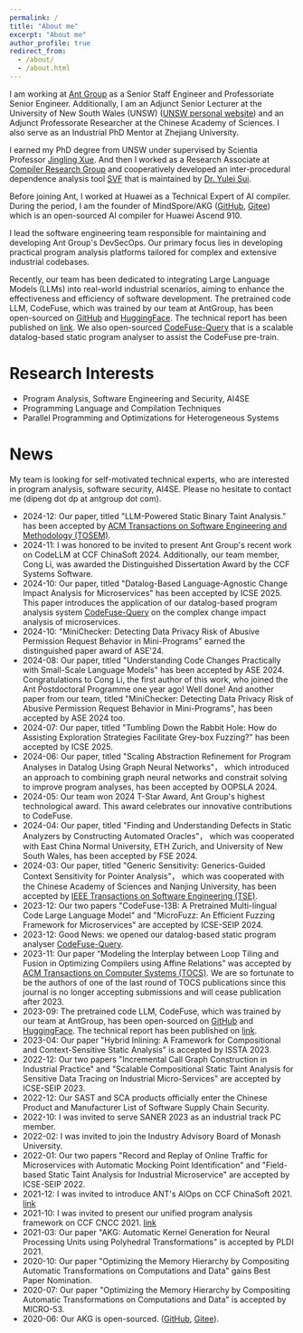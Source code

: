 ```yaml
---
permalink: /
title: "About me"
excerpt: "About me"
author_profile: true
redirect_from: 
  - /about/
  - /about.html
---
```

<!-- I am an adjunct senior lecturer working with Scientia Professor [Jingling Xue](http://www.cse.unsw.edu.au/~jingling) at School of Computer Science and Engineering, The University of New South Wales. -->

I am working at [Ant Group](https://www.antgroup.com/) as a Senior Staff Engineer and Professoriate Senior Engineer. Additionally, I am an Adjunct Senior Lecturer at the University of New South Wales (UNSW) ([UNSW personal website](http://www.cse.unsw.edu.au/~pengd/)) and an Adjunct Professorate Researcher at the Chinese Academy of Sciences. I also serve as an Industrial PhD Mentor at Zhejiang University.

I earned my PhD degree from UNSW under supervised by Scientia Professor [Jingling Xue](http://www.cse.unsw.edu.au/~jingling). And then I worked as a Research Associate at [Compiler Research Group](http://www.cse.unsw.edu.au/~corg/) and cooperatively developed an inter-procedural dependence analysis tool [SVF](http://svf-tools.github.io/SVF/) that is maintained by [Dr. Yulei Sui](https://yuleisui.github.io/).

Before joining Ant, I worked at Huawei as a Technical Expert of AI compiler. During the period, I am the founder of MindSpore/AKG ([GitHub](https://github.com/mindspore-ai/akg), [Gitee](https://github.com/mindspore-ai/akg)) which is an open-sourced AI compiler for Huawei Ascend 910.

I lead the software engineering team responsible for maintaining and developing Ant Group's DevSecOps. Our primary focus lies in developing practical program analysis platforms tailored for complex and extensive industrial codebases. 

Recently, our team has been dedicated to integrating Large Language Models (LLMs) into real-world industrial scenarios, aiming to enhance the effectiveness and efficiency of software development. 
The pretrained code LLM, CodeFuse, which was trained by our team at AntGroup, has been open-sourced on [GitHub](https://github.com/codefuse-ai)  and [HuggingFace](https://huggingface.co/codefuse-ai). The technical report has been published on [link](https://arxiv.org/abs/2310.06266). 
We also open-sourced [CodeFuse-Query](https://github.com/codefuse-ai/CodeFuse-Query) that is a scalable datalog-based static program analyser to assist the CodeFuse pre-train.



Research Interests
======
* Program Analysis, Software Engineering and Security, AI4SE
* Programming Language and Compilation Techniques
* Parallel Programming and Optimizations for Heterogeneous Systems


News
======
My team is looking for self-motivated technical experts, who are interested in program analysis, software security, AI4SE. Please no hesitate to contact me (dipeng dot dp at antgroup dot com).

* 2024-12: Our paper, titled "LLM-Powered Static Binary Taint Analysis." has been accepted by [ACM Transactions on Software Engineering and Methodology (TOSEM)](https://dl.acm.org/journal/tosem).
* 2024-11: I was honored to be invited to present Ant Group's recent work on CodeLLM at CCF ChinaSoft 2024. Additionally, our team member, Cong Li, was awarded the Distinguished Dissertation Award by the CCF Systems Software.
* 2024-10: Our paper, titled "Datalog-Based Language-Agnostic Change Impact Analysis for Microservices" has been accepted by ICSE 2025. This paper introduces the application of our datalog-based program analysis system [CodeFuse-Query](https://github.com/codefuse-ai/CodeFuse-Query) on the complex change impact analysis of microservices.
* 2024-10: "MiniChecker: Detecting Data Privacy Risk of Abusive Permission Request Behavior in Mini-Programs" earned the distinguished paper award of ASE'24.
* 2024-08: Our paper, titled "Understanding Code Changes Practically with Small-Scale Language Models" has been accepted by ASE 2024. Congratulations to Cong Li, the first author of this work, who joined the Ant Postdoctoral Programme one year ago! Well done! And another paper from our team, titled "MiniChecker: Detecting Data Privacy Risk of Abusive Permission Request Behavior in Mini-Programs", has been accepted by ASE 2024 too.
* 2024-07: Our paper, titled "Tumbling Down the Rabbit Hole: How do Assisting Exploration Strategies Facilitate Grey-box Fuzzing?" has been accepted by ICSE 2025.
* 2024-06: Our paper, titled "Scaling Abstraction Refinement for Program Analyses in Datalog Using Graph Neural Networks"， which introduced an approach to combining graph neural networks and constrait solving to improve program analyses, has been accepted by OOPSLA 2024.
* 2024-05: Our team won 2024 T-Star Award, Ant Group's highest technological award. This award celebrates our innovative contributions to CodeFuse.
* 2024-04: Our paper, titled "Finding and Understanding Defects in Static Analyzers by Constructing Automated Oracles"， which was cooperated with East China Normal University, ETH Zurich, and University of New South Wales, has been accepted by FSE 2024.
* 2024-03: Our paper, titled "Generic Sensitivity: Generics-Guided Context Sensitivity for Pointer Analysis"， which was cooperated with the Chinese Academy of Sciences and Nanjing University, has been accepted by [IEEE Transactions on Software Engineering (TSE)](https://ieeexplore.ieee.org/xpl/RecentIssue.jsp?punumber=32).
* 2023-12: Our two papers "CodeFuse-13B: A Pretrained Multi-lingual Code Large Language Model" and "MicroFuzz: An Efficient Fuzzing Framework for Microservices" are accepted by ICSE-SEIP 2024.
* 2023-12: Good News: we opened our datalog-based static program analyser [CodeFuse-Query](https://github.com/codefuse-ai/CodeFuse-Query).
* 2023-11: Our paper “Modeling the Interplay between Loop Tiling and Fusion in Optimizing Compilers using Affine Relations” was accepted by [ACM Transactions on Computer Systems (TOCS)](https://dl.acm.org/journal/tocs). We are so fortunate to be the authors of one of the last round of TOCS publications since this journal is no longer accepting submissions and will cease publication after 2023.
* 2023-09: The pretrained code LLM, CodeFuse, which was trained by our team at AntGroup, has been open-sourced on [GitHub](https://github.com/codefuse-ai) and [HuggingFace](https://huggingface.co/codefuse-ai). The technical report has been published on [link](https://arxiv.org/abs/2310.06266). 
* 2023-04: Our paper "Hybrid Inlining: A Framework for Compositional and Context-Sensitive Static Analysis" is accepted by ISSTA 2023.
* 2022-12: Our two papers "Incremental Call Graph Construction in Industrial Practice" and "Scalable Compositional Static Taint Analysis for Sensitive Data Tracing on Industrial Micro-Services" are accepted by ICSE-SEIP 2023.
* 2022-12: Our SAST and SCA products officially enter the Chinese Product and Manufacturer List of Software Supply Chain Security.
* 2022-10: I was invited to serve SANER 2023 as an industrial track PC member.
* 2022-02: I was invited to join the Industry Advisory Board of Monash University.
* 2022-01: Our two papers "Record and Replay of Online Traffic for Microservices with Automatic Mocking Point Identification" and "Field-based Static Taint Analysis for Industrial Microservice" are accepted by ICSE-SEIP 2022.
* 2021-12: I was invited to introduce ANT's AIOps on CCF ChinaSoft 2021. [link](http://chinasoft.ccf.org.cn/schedule/special/6.html)
* 2021-10: I was invited to present our unified program analysis framework on CCF CNCC 2021. [link](https://zhuanlan.zhihu.com/p/417330325)
* 2021-03: Our paper "AKG: Automatic Kernel Generation for Neural Processing Units using Polyhedral Transformations" is accepted by PLDI 2021.
* 2020-10: Our paper "Optimizing the Memory Hierarchy by Compositing Automatic Transformations on Computations and Data" gains Best Paper Nomination. 
* 2020-07: Our paper "Optimizing the Memory Hierarchy by Compositing Automatic Transformations on Computations and Data" is accepted by MICRO-53.
* 2020-06: Our AKG is open-sourced. ([GitHub](https://github.com/mindspore-ai/akg), [Gitee](https://github.com/mindspore-ai/akg)). 


